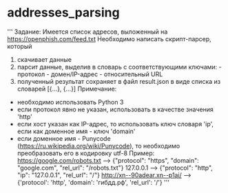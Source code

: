 # addresses_parsing

'''
Задание:
Имеется список адресов, выложенный на https://openphish.com/feed.txt
Необходимо написать скрипт-парсер, который
1) скачивает данные
2) парсит данные, выделив в словарь с соответствующими ключами:
               - протокол 
               - домен/IP-адрес
               - относительный URL
3) полученный результат сохраняет в файл result.json в виде списка из словарей
               [{...}, {...}]
Примечание:
- необходимо использовать Python 3
- если протокол явно не указан, использовать в качестве значения 'http'
- если хост указан как IP-адрес, то использовать ключ словаря 'ip', если как доменное имя - ключ 'domain'
- если доменное имя - Punycode (https://ru.wikipedia.org/wiki/Punycode), то необходимо преобразовать его в кодировку utf-8
Пример:
               https://google.com/robots.txt --> {"protocol": "https", "domain": "google.com", "rel_url": "/robots.txt"}
               127.0.0.1 --> {"protocol": "http", "ip": "127.0.0.1", "rel_url": "/"}
               http://xn--90adear.xn--p1ai/ --> {'protocol': 'http', 'domain': 'гибдд.рф', 'rel_url': '/'}
'''
